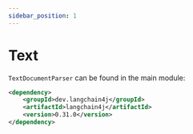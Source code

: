 ```yaml
---
sidebar_position: 1
---
```


# Text

`TextDocumentParser` can be found in the main module:
```xml
<dependency>
    <groupId>dev.langchain4j</groupId>
    <artifactId>langchain4j</artifactId>
    <version>0.31.0</version>
</dependency>
```